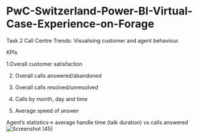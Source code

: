 # PwC-Switzerland-Power-BI-Virtual-Case-Experience-on-Forage

Task 2
Call Centre Trends: Visualising customer and agent behaviour.

KPIs

1.Overall customer satisfaction

2. Overall calls answered/abandoned

3. Overall calls resolved/unresolved

4. Calls by month, day and time

5. Average speed of answer


Agent’s statistics-> average handle time (talk duration) vs calls answered![Screenshot (45)](https://user-images.githubusercontent.com/61271340/228938012-e91bf302-7ad8-49d3-b075-d8e948a5b0fc.png)
